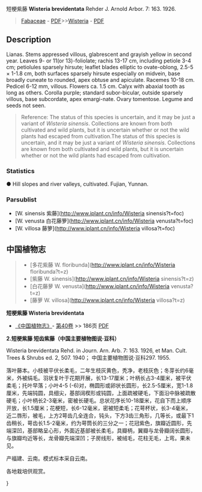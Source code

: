短梗紫藤 **Wisteria brevidentata** Rehder J. Arnold Arbor. 7: 163. 1926.

> [Fabaceae](http://www.iplant.cn/info/Fabaceae?t=foc) - [PDF](http://www.iplant.cn/foc/pdf/Fabaceae.pdf)>>[Wisteria](http://www.iplant.cn/info/Wisteria?t=foc) - [PDF](http://www.iplant.cn/foc/pdf/Wisteria.pdf)

## Description

Lianas. Stems appressed villous, glabrescent and grayish yellow in second year. Leaves 9- or 11(or 13)-foliolate; rachis 13-17 cm, including petiole 3-4 cm; petiolules sparsely hirsute; leaflet blades elliptic to ovate-oblong, 2.5-5 × 1-1.8 cm, both surfaces sparsely hirsute especially on midvein, base broadly cuneate to rounded, apex obtuse and apiculate. Racemes 10-18 cm. Pedicel 6-12 mm, villous. Flowers ca. 1.5 cm. Calyx with abaxial tooth as long as others. Corolla purple; standard subor-bicular, outside sparsely villous, base subcordate, apex emargi-nate. Ovary tomentose. Legume and seeds not seen.


> Reference: 
> The status of this species is uncertain, and it may be just a variant of *Wisteria sinensis*. Collections are known from both cultivated and wild plants, but it is uncertain whether or not the wild plants had escaped from cultivation.The status of this species is uncertain, and it may be just a variant of *Wisteria sinensis*. Collections are known from both cultivated and wild plants, but it is uncertain whether or not the wild plants had escaped from cultivation.

### Statistics
● Hill slopes and river valleys, cultivated. Fujian, Yunnan.

### Parsublist

* [W.  sinensis  紫藤](http://www.iplant.cn/info/Wisteria sinensis?t=foc)
* [W.  venusta  白花藤箩](http://www.iplant.cn/info/Wisteria venusta?t=foc)
* [W.  villosa  藤箩](http://www.iplant.cn/info/Wisteria villosa?t=foc)


## 中国植物志

> * [多花紫藤  W.  floribunda](http://www.iplant.cn/info/Wisteria floribunda?t=z)
> * [紫藤  W.  sinensis](http://www.iplant.cn/info/Wisteria sinensis?t=z)
> * [白花藤萝  W.  venusta](http://www.iplant.cn/info/Wisteria venusta?t=z)
> * [藤萝  W.  villosa](http://www.iplant.cn/info/Wisteria villosa?t=z)


**短梗紫藤 Wisteria brevidentata**

* [《中国植物志》](http://www.iplant.cn/frps)- [第40卷](http://www.iplant.cn/frps/vol/40) >> 186页 [PDF](http://www.iplant.cn/frps/pdf/40/186a.PDF)


**2.短梗紫藤 短齿紫藤（中国主要植物图说·豆科）**

Wisteria brevidentata Rehd. in Journ. Arn. Arb. 7: 163. 1926, et Man. Cult. Trees & Shrubs ed. 2, 507. 1940； 中国主要植物图说·豆科297. 1955.

落叶藤本。小枝被平伏长柔毛，二年生枝灰黄色，秃净，老枝灰色；冬芽长约6毫米，外被绢毛。羽状复叶于花期开展，长13-17厘米；叶柄长占3-4厘米，被平伏柔毛；托叶早落；小叶4-5 (-6)对，椭圆形或卵状长圆形，长2.5-5厘米，宽1-1.8厘米，先端钝圆，具细尖，基部阔楔形或钝圆，上面疏被硬毛，下面沿中脉被疏散硬毛；小叶柄长2-3毫米，密被长硬毛。总状花序长10-18厘米，花自下而上顺序开放，长1.5厘米；花梗短，长6-12毫米，密被短柔毛；花萼杯状，长3-4毫米，近二唇形，被毛，上方2萼齿几全连合，钝头，下方3齿三角形，几等长，或最下1齿稍长，萼齿长1.5-2毫米，约为萼筒长的三分之一；花冠紫色，旗瓣近圆形，先端深凹，基部略呈心形，外面近基部被长柔毛，具瓣柄，翼瓣与龙骨瓣阔长圆形，与旗瓣均近等长，龙骨瓣先端深凹；子房线形，被绒毛，花柱无毛，上弯。果未见。

产福建、云南。模式标本采自云南。

各地栽培供观赏。

}